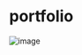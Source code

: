 # portfolio
![image](https://user-images.githubusercontent.com/121623122/215106586-c4f4e17b-b9b0-4db2-8207-b5ca2fc935cd.png)
